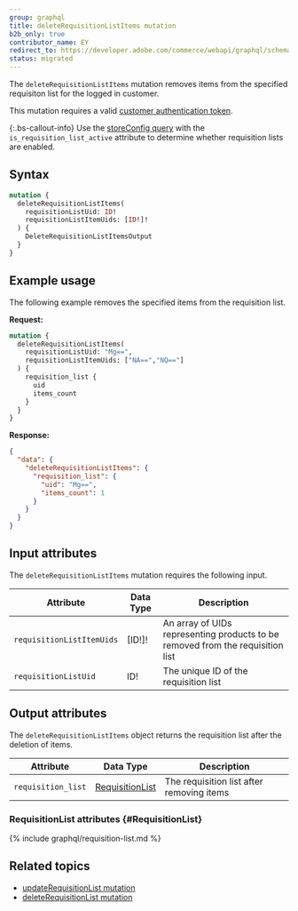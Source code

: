 ```yaml
---
group: graphql
title: deleteRequisitionListItems mutation
b2b_only: true
contributor_name: EY
redirect_to: https://developer.adobe.com/commerce/webapi/graphql/schema/b2b/requisition-list/mutations/delete-items/
status: migrated
---
```

The `deleteRequisitionListItems` mutation removes items from the specified requisiton list for the logged in customer.

This mutation requires a valid [customer authentication token]({{page.baseurl}}/graphql/mutations/generate-customer-token.html).

{:.bs-callout-info}
Use the [storeConfig query]({{page.baseurl}}/graphql/queries/store-config.html) with the `is_requisition_list_active` attribute to determine whether requisition lists are enabled.

## Syntax

```graphql
mutation {
  deleteRequisitionListItems(
    requisitionListUid: ID!
    requisitionListItemUids: [ID!]!
  ) {
    DeleteRequisitionListItemsOutput
  }
}
```
## Example usage

The following example removes the specified items from the requisition list.

**Request:**

``` graphql
mutation {
  deleteRequisitionListItems(
    requisitionListUid: "Mg==",
    requisitionListItemUids: ["NA==","NQ=="]
  ) {
    requisition_list {
      uid
      items_count
    }
  }
}
```

**Response:**

``` json
{
  "data": {
    "deleteRequisitionListItems": {
      "requisition_list": {
        "uid": "Mg==",
        "items_count": 1
      }
    }
  }
}
```

## Input attributes

The `deleteRequisitionListItems` mutation requires the following input.

Attribute |  Data Type | Description
--- | --- | ---
`requisitionListItemUids`| [ID!]! | An array of UIDs representing products to be removed from the requisition list
`requisitionListUid`| ID! | The unique ID of the requisition list

## Output attributes

The `deleteRequisitionListItems` object returns the requisition list after the deletion of items.

Attribute |  Data Type | Description
--- | --- | ---
`requisition_list` | [RequisitionList](#RequisitionList) | The requisition list after removing items

### RequisitionList attributes {#RequisitionList}

{% include graphql/requisition-list.md %}
## Related topics

*  [updateRequisitionList mutation]({{page.baseurl}}/graphql/mutations/update-requisition-list.html)
*  [deleteRequisitionList mutation]({{page.baseurl}}/graphql/mutations/delete-requisition-list.html)